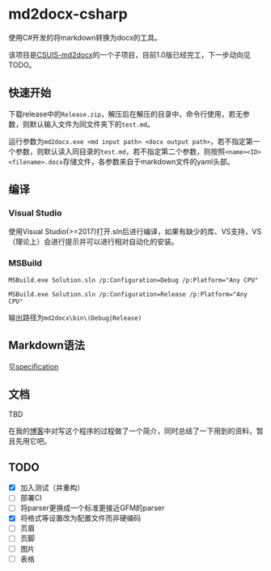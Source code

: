 # md2docx-csharp

使用C#开发的将markdown转换为docx的工具。

该项目是[CSUIS-md2docx](https://github.com/CSUwangj/CSUIS-md2docx)的一个子项目，目前1.0版已经完工，下一步动向见TODO。

## 快速开始

下载release中的`Release.zip`，解压后在解压的目录中，命令行使用，若无参数，则默认输入文件为同文件夹下的`test.md`。

运行参数为`md2docx.exe <md input path> <docx output path>`，若不指定第一个参数，则默认读入同目录的`test.md`，若不指定第二个参数，则按照`<name><ID><filename>.docx`存储文件，各参数来自于markdown文件的yaml头部。

## 编译

### Visual Studio

使用Visual Studio(>=2017)打开.sln后进行编译，如果有缺少的库、VS支持，VS（理论上）会进行提示并可以进行相对自动化的安装。

### MSBuild

`MSBuild.exe Solution.sln /p:Configuration=Debug /p:Platform="Any CPU"`

`MSBuild.exe Solution.sln /p:Configuration=Release /p:Platform="Any CPU"`

输出路径为`md2docx\bin\(Debug|Release)`

## Markdown语法

见[specification](./docs/spec.md)

## 文档

TBD

在我的[博客](https://csuwangj.github.io/%E7%BC%96%E7%A8%8B%E6%98%AF%E5%BE%88%E5%A5%BD%E7%8E%A9%E7%9A%84-md2docx%E6%98%AF%E6%80%8E%E4%B9%88%E5%86%99%E5%87%BA%E6%9D%A5%E7%9A%84/)中对写这个程序的过程做了一个简介，同时总结了一下用到的资料，暂且先用它吧。

## TODO

- [x] 加入测试（并重构）
- [ ] 部署CI
- [ ] 将parser更换成一个标准更接近GFM的parser
- [x] 将格式等设置改为配置文件而非硬编码
- [ ] 页眉
- [ ] 页脚
- [ ] 图片
- [ ] 表格
